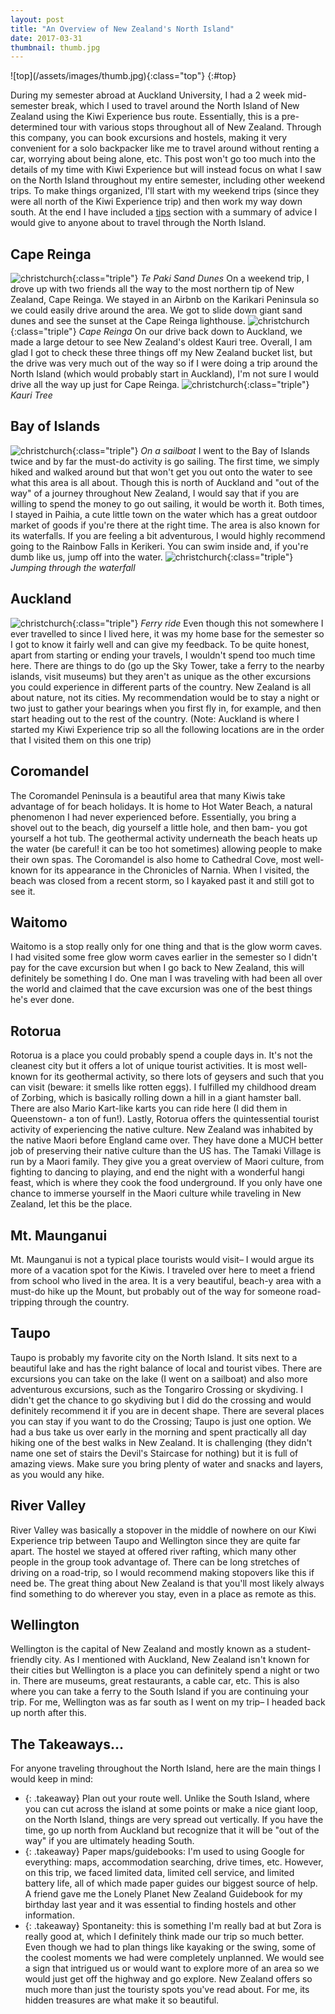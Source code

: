 ```yaml
---
layout: post
title: "An Overview of New Zealand's North Island"
date: 2017-03-31
thumbnail: thumb.jpg
---
```


<div class="topdiv">
![top](/assets/images/thumb.jpg){:class="top"}
{:#top}
</div>

During my semester abroad at Auckland University, I had a 2 week mid-semester break, which I used to travel around the North Island of New Zealand using the Kiwi Experience bus route. Essentially, this is a pre-determined tour with various stops throughout all of New Zealand. Through this company, you can book excursions and hostels, making it very convenient for a solo backpacker like me to travel around without renting a car, worrying about being alone, etc. This post won't go too much into the details of my time with Kiwi Experience but will instead focus on what I saw on the North Island throughout my entire semester, including other weekend trips. To make things organized, I'll start with my weekend trips (since they were all north of the Kiwi Experience trip) and then work my way down south. At the end I have included a <a href="#tips">tips</a> section with a summary of advice I would give to anyone about to travel through the North Island.

Cape Reinga
---
![christchurch](/assets/images/christchurch.jpg){:class="triple"}
*Te Paki Sand Dunes*
On a weekend trip, I drove up with two friends all the way to the most northern tip of New Zealand, Cape Reinga. We stayed in an Airbnb on the Karikari Peninsula so we could easily drive around the area. We got to slide down giant sand dunes and see the sunset at the Cape Reinga lighthouse.
![christchurch](/assets/images/christchurch.jpg){:class="triple"}
*Cape Reinga*
On our drive back down to Auckland, we made a large detour to see New Zealand's oldest Kauri tree.
Overall, I am glad I got to check these three things off my New Zealand bucket list, but the drive was very much out of the way so if I were doing a trip around the North Island (which would probably start in Auckland), I'm not sure I would drive all the way up just for Cape Reinga.
![christchurch](/assets/images/christchurch.jpg){:class="triple"}
*Kauri Tree*

Bay of Islands
---
![christchurch](/assets/images/christchurch.jpg){:class="triple"}
*On a sailboat*
I went to the Bay of Islands twice and by far the must-do activity is go sailing. The first time, we simply hiked and walked around but that won't get you out onto the water to see what this area is all about. Though this is north of Auckland and "out of the way" of a journey throughout New Zealand, I would say that if you are willing to spend the money to go out sailing, it would be worth it. Both times, I stayed in Paihia, a cute little town on the water which has a great outdoor market of goods if you're there at the right time.
The area is also known for its waterfalls. If you are feeling a bit adventurous, I would highly recommend going to the Rainbow Falls in Kerikeri. You can swim inside and, if you're dumb like us, jump off into the water.
![christchurch](/assets/images/christchurch.jpg){:class="triple"}
*Jumping through the waterfall*

Auckland
---
![christchurch](/assets/images/christchurch.jpg){:class="triple"}
*Ferry ride*
Even though this not somewhere I ever travelled to since I lived here, it was my home base for the semester so I got to know it fairly well and can give my feedback. To be quite honest, apart from starting or ending your travels, I wouldn't spend too much time here. There are things to do (go up the Sky Tower, take a ferry to the nearby islands, visit museums) but they aren't as unique as the other excursions you could experience in different parts of the country. New Zealand is all about nature, not its cities. My recommendation would be to stay a night or two just to gather your bearings when you first fly in, for example, and then start heading out to the rest of the country.
(Note: Auckland is where I started my Kiwi Experience trip so all the following locations are in the order that I visited them on this one trip)

Coromandel
---
The Coromandel Peninsula is a beautiful area that many Kiwis take advantage of for beach holidays. It is home to Hot Water Beach, a natural phenomenon I had never experienced before. Essentially, you bring a shovel out to the beach, dig yourself a little hole, and then bam- you got yourself a hot tub. The geothermal activity underneath the beach heats up the water (be careful! it can be too hot sometimes) allowing people to make their own spas. The Coromandel is also home to Cathedral Cove, most well-known for its appearance in the Chronicles of Narnia. When I visited, the beach was closed from a recent storm, so I kayaked past it and still got to see it.

Waitomo
---
Waitomo is a stop really only for one thing and that is the glow worm caves. I had visited some free glow worm caves earlier in the semester so I didn't pay for the cave excursion but when I go back to New Zealand, this will definitely be something I do. One man I was traveling with had been all over the world and claimed that the cave excursion was one of the best things he's ever done.

Rotorua
---
Rotorua is a place you could probably spend a couple days in. It's not the cleanest city but it offers a lot of unique tourist activities. It is most well-known for its geothermal activity, so there lots of geysers and such that you can visit (beware: it smells like rotten eggs). I fulfilled my childhood dream of Zorbing, which is basically rolling down a hill in a giant hamster ball. There are also Mario Kart-like karts you can ride here (I did them in Queenstown- a ton of fun!). Lastly, Rotorua offers the quintessential tourist activity of experiencing the native culture. New Zealand was inhabited by the native Maori before England came over. They have done a MUCH better job of preserving their native culture than the US has. The Tamaki Village is run by a Maori family. They give you a great overview of Maori culture, from fighting to dancing to playing, and end the night with a wonderful hangi feast, which is where they cook the food underground. If you only have one chance to immerse yourself in the Maori culture while traveling in New Zealand, let this be the place.

Mt. Maunganui
---
Mt. Maunganui is not a typical place tourists would visit– I would argue its more of a vacation spot for the Kiwis. I traveled over here to meet a friend from school who lived in the area. It is a very beautiful, beach-y area with a must-do hike up the Mount, but probably out of the way for someone road-tripping through the country.  

Taupo
---
Taupo is probably my favorite city on the North Island. It sits next to a beautiful lake and has the right balance of local and tourist vibes. There are excursions you can take on the lake (I went on a sailboat) and also more adventurous excursions, such as the Tongariro Crossing or skydiving. I didn't get the chance to go skydiving but I did do the crossing and would definitely recommend it if you are in decent shape. There are several places you can stay if you want to do the Crossing; Taupo is just one option. We had a bus take us over early in the morning and spent practically all day hiking one of the best walks in New Zealand. It is challenging (they didn't name one set of stairs the Devil's Staircase for nothing) but it is full of amazing views. Make sure you bring plenty of water and snacks and layers, as you would any hike.

River Valley
---
River Valley was basically a stopover in the middle of nowhere on our Kiwi Experience trip between Taupo and Wellington since they are quite far apart. The hostel we stayed at offered river rafting, which many other people in the group took advantage of. There can be long stretches of driving on a road-trip, so I would recommend making stopovers like this if need be. The great thing about New Zealand is that you'll most likely always find something to do wherever you stay, even in a place as remote as this.

Wellington
---
Wellington is the capital of New Zealand and mostly known as a student-friendly city. As I mentioned with Auckland, New Zealand isn't known for their cities but Wellington is a place you can definitely spend a night or two in. There are museums, great restaurants, a cable car, etc. This is also where you can take a ferry to the South Island if you are continuing your trip. For me, Wellington was as far south as I went on my trip– I headed back up north after this.

<a name="tips"></a>

The Takeaways...
---
For anyone traveling throughout the North Island, here are the main things I would keep in mind:
* {: .takeaway} Plan out your route well. Unlike the South Island, where you can cut across the island at some points or make a nice giant loop, on the North Island, things are very spread out vertically. If you have the time, go up north from Auckland but recognize that it will be "out of the way" if you are ultimately heading South.  
* {: .takeaway} Paper maps/guidebooks: I'm used to using Google for everything: maps, accommodation searching, drive times, etc. However, on this trip, we faced limited data, limited cell service, and limited battery life, all of which made paper guides our biggest source of help. A friend gave me the Lonely Planet New Zealand Guidebook for my birthday last year and it was essential to finding hostels and other information.
* {: .takeaway} Spontaneity: this is something I'm really bad at but Zora is really good at, which I definitely think made our trip so much better. Even though we had to plan things like kayaking or the swing, some of the coolest moments we had were completely unplanned. We would see a sign that intrigued us or would want to explore more of an area so we would just get off the highway and go explore. New Zealand offers so much more than just the touristy spots you've read about. For me, its hidden treasures are what make it so beautiful.
